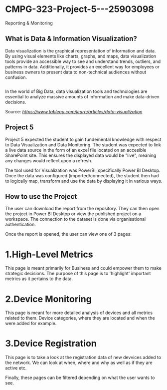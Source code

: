 # CMPG-323-Project-5---25903098
Reporting & Monitoring

## What is Data & Information Visualization?
Data visualization is the graphical representation of information and data. By using visual elements like charts, graphs, and maps, data visualization tools provide an accessible way to see and understand trends, outliers, and patterns in data. Additionally, it provides an excellent way for employees or business owners to present data to non-technical audiences without confusion.

<img src="https://cdnl.tblsft.com/sites/default/files/pages/_data_visualization_definition.gif" alt="">

In the world of Big Data, data visualization tools and technologies are essential to analyze massive amounts of information and make data-driven decisions.

Source: <cite>https://www.tableau.com/learn/articles/data-visualization</cite>

## Project 5
Project 5 expected the student to gain fundemental knowledge with respect to Data Visualization and Data Monitoring. The student was expected to link a live data source in the form of an excel file located on an accesible SharePoint site. This ensures the displayed data would be "live", meaning any changes would reflect upon a refresh.

The tool used for Visualization was PowerBI, specifically Power BI Desktop. Once the data was configured (imported/connected), the student then had to logically map, transform and use the data by displaying it in various ways. 

## How to use the Project
The user can download the report from the repository. They can then open the project in Power BI Desktop or view the published project on a workspace. The connection to the dataset is done via organisational authentication.

Once the report is opened, the user can view one of 3 pages:
# 1.High-Level Metrics
This page is meant primarily for Business and could empower them to make strategic decisions. The purpose of this page is to 'highlight' important metrics as it pertains to the data.
# 2.Device Monitoring
This page is meant for more detailed analysis of devices and all metrics related to them. Device categories, where they are located and when the were added for example.
# 3.Device Registration
This page is to take a look at the registration data of new devvices added to the network. We can look at when, where and why as well as if they are active etc.

Finally, these pages can be filtered depending on what the user wants to see.
